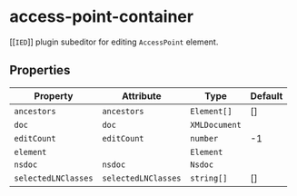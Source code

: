 # access-point-container

[[`IED`]] plugin subeditor for editing `AccessPoint` element.

## Properties

| Property            | Attribute           | Type          | Default |
|---------------------|---------------------|---------------|---------|
| `ancestors`         | `ancestors`         | `Element[]`   | []      |
| `doc`               | `doc`               | `XMLDocument` |         |
| `editCount`         | `editCount`         | `number`      | -1      |
| `element`           |                     | `Element`     |         |
| `nsdoc`             | `nsdoc`             | `Nsdoc`       |         |
| `selectedLNClasses` | `selectedLNClasses` | `string[]`    | []      |
